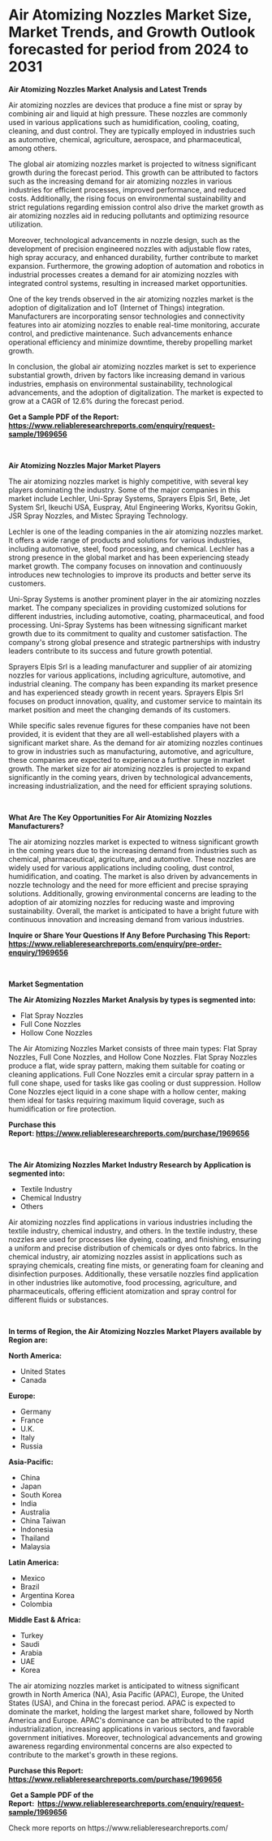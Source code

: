 <p><h1>Air Atomizing Nozzles Market Size, Market Trends, and Growth Outlook forecasted for period from 2024 to 2031</h1></p><p><strong>Air Atomizing Nozzles Market Analysis and Latest Trends</strong></p>
<p><p>Air atomizing nozzles are devices that produce a fine mist or spray by combining air and liquid at high pressure. These nozzles are commonly used in various applications such as humidification, cooling, coating, cleaning, and dust control. They are typically employed in industries such as automotive, chemical, agriculture, aerospace, and pharmaceutical, among others.</p><p>The global air atomizing nozzles market is projected to witness significant growth during the forecast period. This growth can be attributed to factors such as the increasing demand for air atomizing nozzles in various industries for efficient processes, improved performance, and reduced costs. Additionally, the rising focus on environmental sustainability and strict regulations regarding emission control also drive the market growth as air atomizing nozzles aid in reducing pollutants and optimizing resource utilization.</p><p>Moreover, technological advancements in nozzle design, such as the development of precision engineered nozzles with adjustable flow rates, high spray accuracy, and enhanced durability, further contribute to market expansion. Furthermore, the growing adoption of automation and robotics in industrial processes creates a demand for air atomizing nozzles with integrated control systems, resulting in increased market opportunities.</p><p>One of the key trends observed in the air atomizing nozzles market is the adoption of digitalization and IoT (Internet of Things) integration. Manufacturers are incorporating sensor technologies and connectivity features into air atomizing nozzles to enable real-time monitoring, accurate control, and predictive maintenance. Such advancements enhance operational efficiency and minimize downtime, thereby propelling market growth.</p><p>In conclusion, the global air atomizing nozzles market is set to experience substantial growth, driven by factors like increasing demand in various industries, emphasis on environmental sustainability, technological advancements, and the adoption of digitalization. The market is expected to grow at a CAGR of 12.6% during the forecast period.</p></p>
<p><strong>Get a Sample PDF of the Report:&nbsp; <a href="https://www.reliableresearchreports.com/enquiry/request-sample/1969656">https://www.reliableresearchreports.com/enquiry/request-sample/1969656</a></strong></p>
<p>&nbsp;</p>
<p><strong>Air Atomizing Nozzles Major Market Players</strong></p>
<p><p>The air atomizing nozzles market is highly competitive, with several key players dominating the industry. Some of the major companies in this market include Lechler, Uni-Spray Systems, Sprayers Elpis Srl, Bete, Jet System Srl, Ikeuchi USA, Euspray, Atul Engineering Works, Kyoritsu Gokin, JSR Spray Nozzles, and Mistec Spraying Technology.</p><p>Lechler is one of the leading companies in the air atomizing nozzles market. It offers a wide range of products and solutions for various industries, including automotive, steel, food processing, and chemical. Lechler has a strong presence in the global market and has been experiencing steady market growth. The company focuses on innovation and continuously introduces new technologies to improve its products and better serve its customers.</p><p>Uni-Spray Systems is another prominent player in the air atomizing nozzles market. The company specializes in providing customized solutions for different industries, including automotive, coating, pharmaceutical, and food processing. Uni-Spray Systems has been witnessing significant market growth due to its commitment to quality and customer satisfaction. The company's strong global presence and strategic partnerships with industry leaders contribute to its success and future growth potential.</p><p>Sprayers Elpis Srl is a leading manufacturer and supplier of air atomizing nozzles for various applications, including agriculture, automotive, and industrial cleaning. The company has been expanding its market presence and has experienced steady growth in recent years. Sprayers Elpis Srl focuses on product innovation, quality, and customer service to maintain its market position and meet the changing demands of its customers.</p><p>While specific sales revenue figures for these companies have not been provided, it is evident that they are all well-established players with a significant market share. As the demand for air atomizing nozzles continues to grow in industries such as manufacturing, automotive, and agriculture, these companies are expected to experience a further surge in market growth. The market size for air atomizing nozzles is projected to expand significantly in the coming years, driven by technological advancements, increasing industrialization, and the need for efficient spraying solutions.</p></p>
<p>&nbsp;</p>
<p><strong>What Are The Key Opportunities For Air Atomizing Nozzles Manufacturers?</strong></p>
<p><p>The air atomizing nozzles market is expected to witness significant growth in the coming years due to the increasing demand from industries such as chemical, pharmaceutical, agriculture, and automotive. These nozzles are widely used for various applications including cooling, dust control, humidification, and coating. The market is also driven by advancements in nozzle technology and the need for more efficient and precise spraying solutions. Additionally, growing environmental concerns are leading to the adoption of air atomizing nozzles for reducing waste and improving sustainability. Overall, the market is anticipated to have a bright future with continuous innovation and increasing demand from various industries.</p></p>
<p><strong>Inquire or Share Your Questions If Any Before Purchasing This Report: <a href="https://www.reliableresearchreports.com/enquiry/pre-order-enquiry/1969656">https://www.reliableresearchreports.com/enquiry/pre-order-enquiry/1969656</a></strong></p>
<p>&nbsp;</p>
<p><strong>Market Segmentation</strong></p>
<p><strong>The Air Atomizing Nozzles Market Analysis by types is segmented into:</strong></p>
<p><ul><li>Flat Spray Nozzles</li><li>Full Cone Nozzles</li><li>Hollow Cone Nozzles</li></ul></p>
<p><p>The Air Atomizing Nozzles Market consists of three main types: Flat Spray Nozzles, Full Cone Nozzles, and Hollow Cone Nozzles. Flat Spray Nozzles produce a flat, wide spray pattern, making them suitable for coating or cleaning applications. Full Cone Nozzles emit a circular spray pattern in a full cone shape, used for tasks like gas cooling or dust suppression. Hollow Cone Nozzles eject liquid in a cone shape with a hollow center, making them ideal for tasks requiring maximum liquid coverage, such as humidification or fire protection.</p></p>
<p><strong>Purchase this Report:&nbsp;<a href="https://www.reliableresearchreports.com/purchase/1969656">https://www.reliableresearchreports.com/purchase/1969656</a></strong></p>
<p>&nbsp;</p>
<p><strong>The Air Atomizing Nozzles Market Industry Research by Application is segmented into:</strong></p>
<p><ul><li>Textile Industry</li><li>Chemical Industry</li><li>Others</li></ul></p>
<p><p>Air atomizing nozzles find applications in various industries including the textile industry, chemical industry, and others. In the textile industry, these nozzles are used for processes like dyeing, coating, and finishing, ensuring a uniform and precise distribution of chemicals or dyes onto fabrics. In the chemical industry, air atomizing nozzles assist in applications such as spraying chemicals, creating fine mists, or generating foam for cleaning and disinfection purposes. Additionally, these versatile nozzles find application in other industries like automotive, food processing, agriculture, and pharmaceuticals, offering efficient atomization and spray control for different fluids or substances.</p></p>
<p>&nbsp;</p>
<p><strong>In terms of Region, the Air Atomizing Nozzles Market Players available by Region are:</strong></p>
<p>
    <p> <strong> North America: </strong>
        <ul>
            <li>United States</li>
            <li>Canada</li>
        </ul>
        </p> 
    <p> <strong> Europe: </strong>
        <ul>
            <li>Germany</li>
            <li>France</li>
            <li>U.K.</li>
            <li>Italy</li>
            <li>Russia</li>
        </ul>
        </p> 
    <p> <strong> Asia-Pacific: </strong>
        <ul>
            <li>China</li>
            <li>Japan</li>
            <li>South Korea</li>
            <li>India</li>
            <li>Australia</li>
            <li>China Taiwan</li>
            <li>Indonesia</li>
            <li>Thailand</li>
            <li>Malaysia</li>
        </ul>
        </p> 
    <p> <strong> Latin America: </strong>
        <ul>
            <li>Mexico</li>
            <li>Brazil</li>
            <li>Argentina Korea</li>
            <li>Colombia</li>
        </ul>
        </p> 
    <p> <strong> Middle East & Africa: </strong>
        <ul>
            <li>Turkey</li>
            <li>Saudi</li>
            <li>Arabia</li>
            <li>UAE</li>
            <li>Korea</li>
        </ul>
    </p>
    </p>
<p><p>The air atomizing nozzles market is anticipated to witness significant growth in North America (NA), Asia Pacific (APAC), Europe, the United States (USA), and China in the forecast period. APAC is expected to dominate the market, holding the largest market share, followed by North America and Europe. APAC's dominance can be attributed to the rapid industrialization, increasing applications in various sectors, and favorable government initiatives. Moreover, technological advancements and growing awareness regarding environmental concerns are also expected to contribute to the market's growth in these regions.</p></p>
<p><strong>Purchase this Report: <a href="https://www.reliableresearchreports.com/purchase/1969656">https://www.reliableresearchreports.com/purchase/1969656</a></strong></p>
<p>&nbsp;<strong>Get a Sample PDF of the Report:&nbsp;&nbsp;<a href="https://www.reliableresearchreports.com/enquiry/request-sample/1969656">https://www.reliableresearchreports.com/enquiry/request-sample/1969656</a></strong></p>
<p><strong></strong></p>
<p>Check more reports on https://www.reliableresearchreports.com/</p>